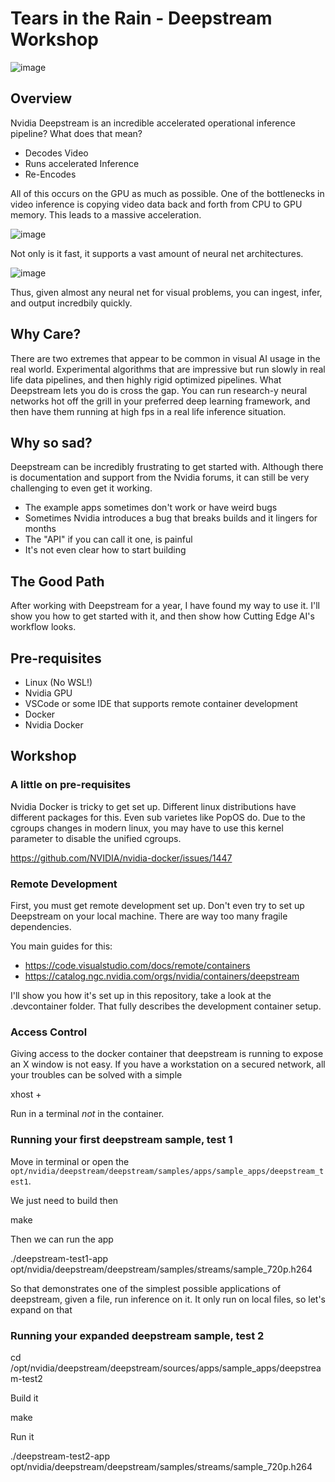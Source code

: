 # Tears in the Rain - Deepstream Workshop
![image](https://user-images.githubusercontent.com/1065118/189254429-e423a27a-14bb-4908-91c8-61be38b939cf.png)

## Overview
Nvidia Deepstream is an incredible accelerated operational inference pipeline? What does that mean?

* Decodes Video
* Runs accelerated Inference
* Re-Encodes

All of this occurs on the GPU as much as possible. One of the bottlenecks in video inference is copying video data back and forth from CPU to GPU memory.
This leads to a massive acceleration.

![image](https://user-images.githubusercontent.com/1065118/189396248-2832f7b6-961b-4145-8ca9-36057260cc26.png)

Not only is it fast, it supports a vast amount of neural net architectures.

![image](https://user-images.githubusercontent.com/1065118/189408180-3b0def90-a65c-4d26-9fa6-45dbbc8ebc4c.png)

Thus, given almost any neural net for visual problems, you can ingest, infer, and output incredbily quickly.

## Why Care?

There are two extremes that appear to be common in visual AI usage in the real world. Experimental algorithms that are impressive but run slowly 
in real life data pipelines, and then highly rigid optimized pipelines. What Deepstream lets you do is cross the gap. You can run research-y neural networks hot off the grill in your preferred deep learning framework, and then have them running at high fps in a real life inference situation.


## Why so sad?
Deepstream can be incredibly frustrating to get started with. Although there is documentation and support from the Nvidia forums, it can still be very challenging to even get it working.

* The example apps sometimes don't work or have weird bugs
* Sometimes Nvidia introduces a bug that breaks builds and it lingers for months
* The "API" if you can call it one, is painful
* It's not even clear how to start building

## The Good Path

After working with Deepstream for a year, I have found my way to use it. I'll show you how to get started with it, and then show how Cutting Edge AI's workflow looks.

## Pre-requisites

* Linux (No WSL!)
* Nvidia GPU
* VSCode or some IDE that supports remote container development
* Docker
* Nvidia Docker

## Workshop

### A little on pre-requisites
Nvidia Docker is tricky to get set up. Different linux distributions have different packages for this. Even sub varietes like PopOS do.
Due to the cgroups changes in modern linux, you may have to use this kernel parameter to disable the unified cgroups.

https://github.com/NVIDIA/nvidia-docker/issues/1447

### Remote Development
First, you must get remote development set up. Don't even try to set up Deepstream on your local machine. There are way too many fragile dependencies.

You main guides for this:

* https://code.visualstudio.com/docs/remote/containers
* https://catalog.ngc.nvidia.com/orgs/nvidia/containers/deepstream

I'll show you how it's set up in this repository, take a look at the .devcontainer folder. That fully describes the development container setup.

### Access Control
Giving access to the docker container that deepstream is running to expose an X window is not easy. If you have a workstation on a secured network, all your troubles can be solved with a simple 

  xhost +
  
Run in a terminal *not* in the container. 

### Running your first deepstream sample, test 1

Move in terminal or open the `opt/nvidia/deepstream/deepstream/samples/apps/sample_apps/deepstream_test1`.

We just need to build then

  make
  
Then we can run the app

  ./deepstream-test1-app opt/nvidia/deepstream/deepstream/samples/streams/sample_720p.h264
  
So that demonstrates one of the simplest possible applications of deepstream, given a file, run inference on it. It only run on local files, so let's expand on that

### Running your expanded deepstream sample, test 2

  cd /opt/nvidia/deepstream/deepstream/sources/apps/sample_apps/deepstream-test2
  
Build it

  make

Run it

  ./deepstream-test2-app opt/nvidia/deepstream/deepstream/samples/streams/sample_720p.h264






